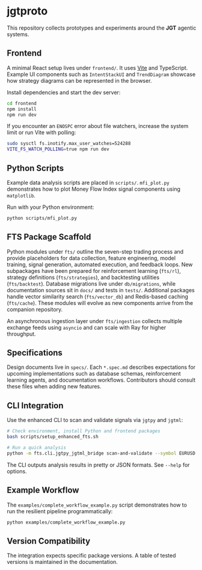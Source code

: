 # jgtproto

This repository collects prototypes and experiments around the **JGT** agentic systems.

## Frontend

A minimal React setup lives under `frontend/`. It uses [Vite](https://vitejs.dev/) and TypeScript. Example UI components such as `IntentStackUI` and `TrendDiagram` showcase how strategy diagrams can be represented in the browser.

Install dependencies and start the dev server:

```bash
cd frontend
npm install
npm run dev
```

If you encounter an `ENOSPC` error about file watchers, increase the system
limit or run Vite with polling:

```bash
sudo sysctl fs.inotify.max_user_watches=524288
VITE_FS_WATCH_POLLING=true npm run dev
```

## Python Scripts

Example data analysis scripts are placed in `scripts/`. `mfi_plot.py` demonstrates how to plot Money Flow Index signal components using `matplotlib`.

Run with your Python environment:

```bash
python scripts/mfi_plot.py
```

## FTS Package Scaffold

Python modules under `fts/` outline the seven-step trading process and provide placeholders for data collection, feature engineering, model training, signal generation, automated execution, and feedback loops. New subpackages have been prepared for reinforcement learning (`fts/rl`), strategy definitions (`fts/strategies`), and backtesting utilities (`fts/backtest`). Database migrations live under `db/migrations`, while documentation sources sit in `docs/` and tests in `tests/`. Additional packages handle vector similarity search (`fts/vector_db`) and Redis-based caching (`fts/cache`). These modules will evolve as new components arrive from the companion repository.

An asynchronous ingestion layer under `fts/ingestion` collects multiple exchange feeds using `asyncio` and can scale with Ray for higher throughput.

## Specifications

Design documents live in `specs/`. Each `*.spec.md` describes expectations for upcoming implementations such as database schemas, reinforcement learning agents, and documentation workflows. Contributors should consult these files when adding new features.

## CLI Integration

Use the enhanced CLI to scan and validate signals via `jgtpy` and `jgtml`:

```bash
# Check environment, install Python and frontend packages
bash scripts/setup_enhanced_fts.sh

# Run a quick analysis
python -m fts.cli.jgtpy_jgtml_bridge scan-and-validate --symbol EURUSD --timeframes H1 H4
```

The CLI outputs analysis results in pretty or JSON formats. See `--help` for options.

## Example Workflow

The `examples/complete_workflow_example.py` script demonstrates how to run the resilient pipeline programmatically:

```bash
python examples/complete_workflow_example.py
```

## Version Compatibility

The integration expects specific package versions. A table of tested versions is maintained in the documentation.

